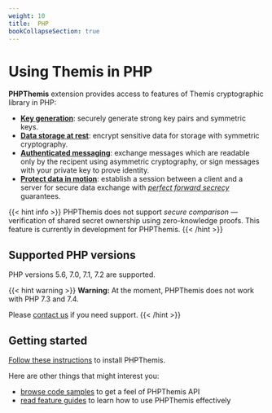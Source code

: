 ```yaml
---
weight: 10
title:  PHP
bookCollapseSection: true
---
```


# Using Themis in PHP

**PHPThemis** extension provides access to features of Themis cryptographic library in PHP:

- **[Key generation](features/#key-generation)**:
  securely generate strong key pairs and symmetric keys.
- **[Data storage at rest](features/#secure-cell)**:
  encrypt sensitive data for storage with symmetric cryptography.
- **[Authenticated messaging](features/#secure-message)**:
  exchange messages which are readable only by the recipent using asymmetric cryptography,
  or sign messages with your private key to prove identity.
- **[Protect data in motion](features/#secure-session)**:
  establish a session between a client and a server for secure data exchange
  with _[perfect forward secrecy](https://en.wikipedia.org/wiki/Forward_secrecy)_ guarantees.

{{< hint info >}}
PHPThemis does not support _secure comparison_ —
verification of shared secret ownership using zero-knowledge proofs.
This feature is currently in development for PHPThemis.
{{< /hint >}}

## Supported PHP versions

PHP versions 5.6, 7.0, 7.1, 7.2 are supported.

{{< hint warning >}}
**Warning:**
At the moment, PHPThemis does not work with PHP 7.3 and 7.4.

Please [contact us](mailto:dev@cossacklabs.com) if you need support.
{{< /hint >}}

## Getting started

[Follow these instructions](installation/) to install PHPThemis.

Here are other things that might interest you:

<!-- [API reference](when-it-is-done) -->
- [browse code samples](examples/) to get a feel of PHPThemis API
- [read feature guides](features/) to learn how to use PHPThemis effectively
